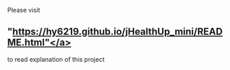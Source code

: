Please visit <h2 style="text-color:orangered;"><a>"https://hy6219.github.io/jHealthUp_mini/README.html"</a></h2> to read explanation of this project
